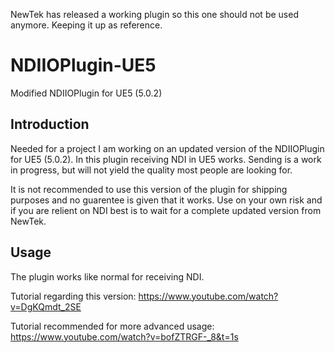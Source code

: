 NewTek has released a working plugin so this one should not be used anymore. Keeping it up as reference. 

# NDIIOPlugin-UE5
Modified NDIIOPlugin for UE5 (5.0.2)



## Introduction

Needed for a project I am working on an updated version of the NDIIOPlugin for UE5 (5.0.2). In this plugin receiving NDI in UE5 works. Sending is a work in progress, but will not yield the quality most people are looking for. 

It is not recommended to use this version of the plugin for shipping purposes and no guarentee is given that it works. Use on your own risk and if you are relient on NDI best is to wait for a complete updated version from NewTek. 

## Usage
The plugin works like normal for receiving NDI. 

Tutorial regarding this version: https://www.youtube.com/watch?v=DgKQmdt_2SE

Tutorial recommended for more advanced usage: https://www.youtube.com/watch?v=bofZTRGF-_8&t=1s


